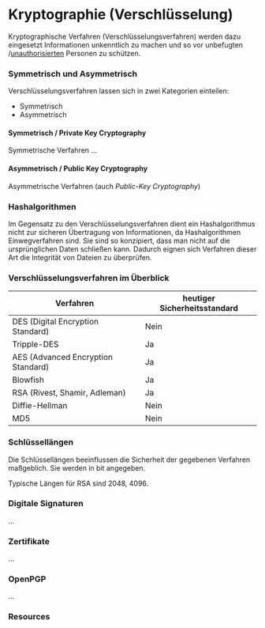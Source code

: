 # Kryptographie (Verschlüsselung)

Kryptographische Verfahren (Verschlüsselungsverfahren) werden dazu eingesetzt Informationen unkenntlich zu machen und so vor unbefugten
/[unauthorisierten](Authorisierung) Personen zu schützen. 

### Symmetrisch und Asymmetrisch

Verschlüsselungsverfahren lassen sich in zwei Kategorien einteilen:
* Symmetrisch
* Asymmetrisch

#### Symmetrisch / Private Key Cryptography

Symmetrische Verfahren ...

#### Asymmetrisch / Public Key Cryptography

Asymmetrische Verfahren (auch *Public-Key Cryptography*) 

### Hashalgorithmen

Im Gegensatz zu den Verschlüsselungsverfahren dient ein Hashalgorithmus nicht zur sicheren Übertragung von Informationen,
da Hashalgorithmen Einwegverfahren sind. Sie sind so konzipiert, dass man nicht auf die ursprünglichen Daten schließen kann.
Dadurch eignen sich Verfahren dieser Art die Integrität von Dateien zu überprüfen.  

### Verschlüsselungsverfahren im Überblick

Verfahren | heutiger Sicherheitsstandard
--- | ---
DES (Digital Encryption Standard) | Nein
Tripple-DES | Ja
AES (Advanced Encryption Standard) | Ja
Blowfish | Ja
RSA (Rivest, Shamir, Adleman) | Ja
Diffie-Hellman | Nein
MD5 | Nein

### Schlüssellängen

Die Schlüssellängen beeinflussen die Sicherheit der gegebenen Verfahren maßgeblich. Sie werden in bit angegeben.

Typische Längen für RSA sind 2048, 4096.

### Digitale Signaturen

...

### Zertifikate

...

### OpenPGP

...

### Resources
